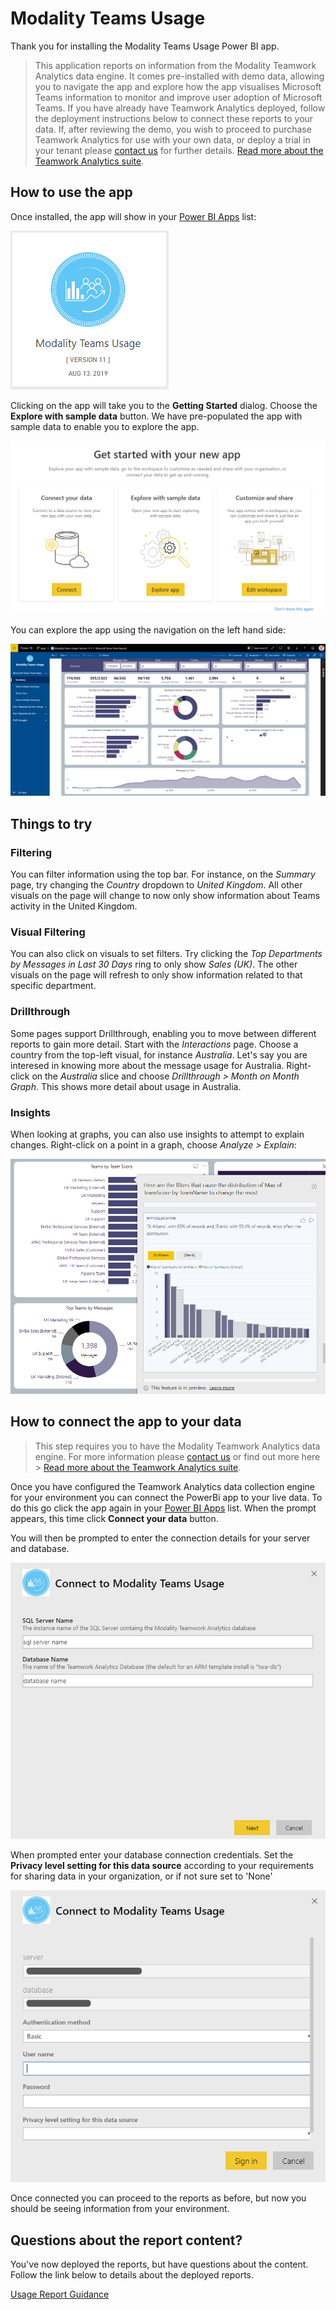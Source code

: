 # Modality Teams Usage

Thank you for installing the Modality Teams Usage Power BI app. 

> This application reports on information from the Modality Teamwork Analytics data engine.  It comes pre-installed with demo data, allowing you to navigate the app and explore how the app visualises Microsoft Teams information to monitor and improve user adoption of Microsoft Teams.  If you have already have Teamwork Analytics deployed, follow the deployment instructions below to connect these reports to your data. If, after reviewing the demo, you wish to proceed to purchase Teamwork Analytics for use with your own data, or deploy a trial in your tenant please [contact us](https://modalitysoftware.com/contact) for further details. [Read more about the Teamwork Analytics suite](https://modalitysoftware.com/teamwork-analytics).

## How to use the app

Once installed, the app will show in your [Power BI Apps](https://app.powerbi.com/groups/me/apps) list:

![alt text](images/usage/icon.png "Modality Teams Usage Icon")

Clicking on the app will take you to the **Getting Started** dialog. Choose the **Explore with sample data** button. We have pre-populated the app with sample data to enable you to explore the app.

![alt text](images/usage/connectordemo.png "Get Started Dialog")

You can explore the app using the navigation on the left hand side:

![alt text](images/usage/summary.png "Summary")

## Things to try

### Filtering

You can filter information using the top bar. For instance, on the *Summary* page, try changing the *Country* dropdown to *United Kingdom*. All other visuals on the page will change to now only show information about Teams activity in the United Kingdom.

### Visual Filtering

You can also click on visuals to set filters. Try clicking the *Top Departments by Messages in Last 30 Days* ring to only show *Sales (UK)*. The other visuals on the page will refresh to only show information related to that specific department.

### Drillthrough
Some pages support Drillthrough, enabling you to move between different reports to gain more detail. Start with the *Interactions* page. Choose a country from the top-left visual, for instance *Australia*. Let's say you are interesed in knowing more about the message usage for Australia. Right-click on the *Australia* slice and choose *Drillthrough > Month on Month Graph*. This shows more detail about usage in Australia. 

### Insights
When looking at graphs, you can also use insights to attempt to explain changes. Right-click on a point in a graph, choose *Analyze > Explain*:

![alt text](images/usage/explain.png "Analysis")

## How to connect the app to your data

> This step requires you to have the Modality Teamwork Analytics data engine.  For more information please [contact us](https://modalitysoftware.com/contact) or find out more here > [Read more about the Teamwork Analytics suite](https://modalitysoftware.com/teamwork-analytics).

Once you have configured the Teamwork Analytics data collection engine for your environment you can connect the PowerBi app to your live data.  To do this go click the app again in your [Power BI Apps](https://app.powerbi.com/groups/me/apps) list.  When the prompt appears, this time click **Connect your data** button.

You will then be prompted to enter the connection details for your server and database.
  
![alt text](images/usage/connecttodata.png "Connect to Data")

When prompted enter your database connection credentials.  Set the **Privacy level setting for this data source** according to your requirements for sharing data in your organization, or if not sure set to 'None'

![alt text](images/usage/credentials.png "Credentials")

Once connected you can proceed to the reports as before, but now you should be seeing information from your environment.

## Questions about the report content?

You've now deployed the reports, but have questions about the content. Follow the link below to details about the deployed reports.

[Usage Report Guidance](Reports/TeamsUsage/TeamsUsageGuidance.md)
